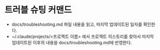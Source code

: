 # 트러블 슈팅 커맨드

- docs/troubleshooting.md 파일 내용을 읽고, 마지막 업데이트된 일자를 확인한다.
- ~/.claude/projects/<프로젝트 이름> 에서 프로젝트 히스토리를 찾아서 마지막 업데이트된 이후의 내용을 docs/troubleshooting.md에 반영한다.